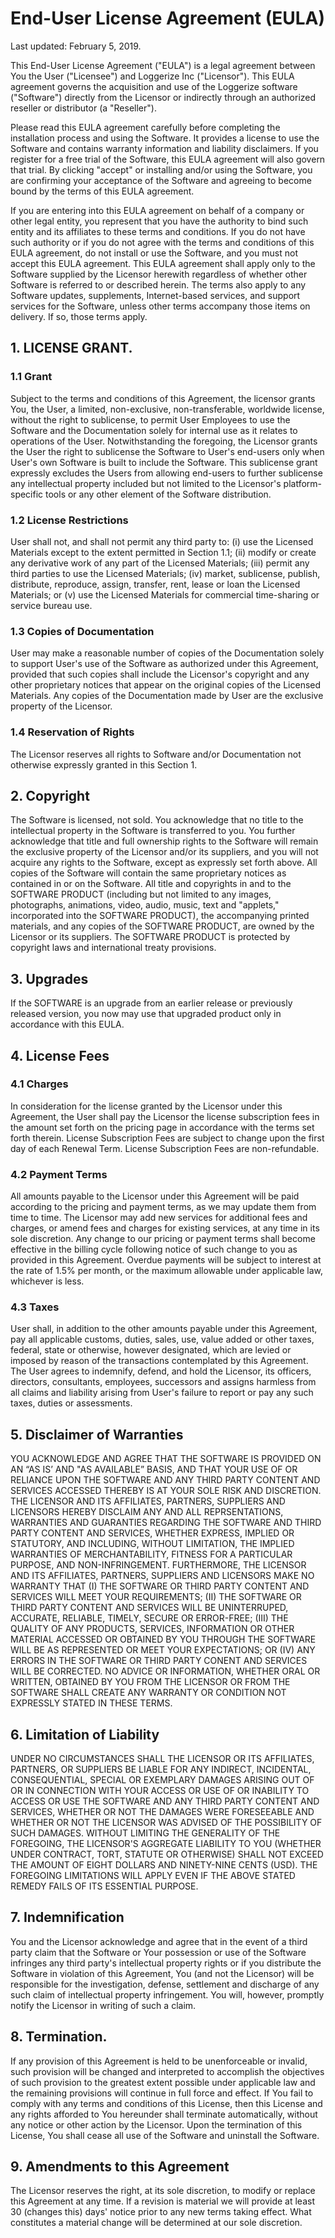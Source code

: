 # End-User License Agreement (EULA)

Last updated: February 5, 2019.

This End-User License Agreement ("EULA") is a legal agreement between You the 
User ("Licensee") and Loggerize Inc ("Licensor"). This EULA agreement governs 
the acquisition and use of the Loggerize software ("Software") directly from 
the Licensor or indirectly through an authorized reseller or distributor 
(a "Reseller").

Please read this EULA agreement carefully before completing the installation
process and using the Software. It provides a license to use the Software and 
contains warranty information and liability disclaimers. If you register for a 
free trial of the Software, this EULA agreement will also govern that trial. 
By clicking "accept" or installing and/or using the Software, you are confirming 
your acceptance of the Software and agreeing to become bound by the terms of this 
EULA agreement.

If you are entering into this EULA agreement on behalf of a company or other 
legal entity, you represent that you have the authority to bind such entity and 
its affiliates to these terms and conditions. If you do not have such authority 
or if you do not agree with the terms and conditions of this EULA agreement, do 
not install or use the Software, and you must not accept this EULA agreement.
This EULA agreement shall apply only to the Software supplied by the Licensor
herewith regardless of whether other Software is referred to or described herein.
The terms also apply to any Software updates, supplements, Internet-based
services, and support services for the Software, unless other terms accompany those
items on delivery. If so, those terms apply.

## 1. LICENSE GRANT.

### 1.1 Grant

Subject to the terms and conditions of this Agreement, the licensor grants You, 
the User, a limited, non-exclusive, non-transferable, worldwide license, without 
the right to sublicense, to permit User Employees to use the Software and the 
Documentation solely for internal use as it relates to operations of the User. 
Notwithstanding the foregoing, the Licensor grants the User the right to
sublicense the Software to User's end-users only when User's own Software is 
built to include the Software. This sublicense grant expressly excludes the Users 
from allowing end-users to further sublicense any intellectual property included 
but not limited to the Licensor's platform-specific tools or any other element of 
the Software distribution.

### 1.2 License Restrictions

User shall not, and shall not permit any third party to:
(i) use the Licensed Materials except to the extent permitted in Section 1.1; (ii)
modify or create any derivative work of any part of the Licensed Materials; (iii)
permit any third parties to use the Licensed Materials; (iv) market, sublicense,
publish, distribute, reproduce, assign, transfer, rent, lease or loan the Licensed
Materials; or (v) use the Licensed Materials for commercial time-sharing or service
bureau use.

### 1.3 Copies of Documentation

User may make a reasonable number of copies of the Documentation solely to support 
User's use of the Software as authorized under this Agreement, provided that such 
copies shall include the Licensor's copyright and any other proprietary notices 
that appear on the original copies of the Licensed Materials. Any copies of the 
Documentation made by User are the exclusive property of the Licensor.

### 1.4 Reservation of Rights

The Licensor reserves all rights to Software and/or Documentation not otherwise 
expressly granted in this Section 1.

## 2. Copyright

The Software is licensed, not sold. You acknowledge that no title to
the intellectual property in the Software is transferred to you. You further
acknowledge that title and full ownership rights to the Software will remain the
exclusive property of the Licensor and/or its suppliers, and you will not
acquire any rights to the Software, except as expressly set forth above. All copies
of the Software will contain the same proprietary notices as contained in or on the
Software. All title and copyrights in and to the SOFTWARE PRODUCT (including but
not limited to any images, photographs, animations, video, audio, music, text and
"applets," incorporated into the SOFTWARE PRODUCT), the accompanying printed
materials, and any copies of the SOFTWARE PRODUCT, are owned by the Licensor or
its suppliers. The SOFTWARE PRODUCT is protected by copyright laws and
international treaty provisions.

## 3. Upgrades

If the SOFTWARE is an upgrade from an earlier release or previously
released version, you now may use that upgraded product only in accordance with
this EULA.


## 4. License Fees

### 4.1 Charges

In consideration for the license granted by the Licensor under this Agreement, 
the User shall pay the Licensor the license subscription fees in the amount set
forth on the pricing page in accordance with the terms set forth therein. License
Subscription Fees are subject to change upon the first day of each Renewal Term.
License Subscription Fees are non-refundable.

### 4.2 Payment Terms

All amounts payable to the Licensor under this Agreement will be paid
according to the pricing and payment terms, as we may update them from time to
time. The Licensor may add new services for additional fees and charges, or amend fees
and charges for existing services, at any time in its sole discretion. Any change
to our pricing or payment terms shall become effective in the billing cycle
following notice of such change to you as provided in this Agreement. Overdue
payments will be subject to interest at the rate of 1.5% per month, or the maximum
allowable under applicable law, whichever is less.

### 4.3 Taxes

User shall, in addition to the other amounts payable under this
Agreement, pay all applicable customs, duties, sales, use, value added or other
taxes, federal, state or otherwise, however designated, which are levied or imposed
by reason of the transactions contemplated by this Agreement. The User agrees to indemnify, defend, and hold the Licensor,
its officers, directors, consultants, employees, successors and assigns harmless
from all claims and liability arising from User's failure to report or pay any such
taxes, duties or assessments.

## 5. Disclaimer of Warranties

YOU ACKNOWLEDGE AND AGREE THAT THE SOFTWARE IS PROVIDED ON AN “AS IS’ AND 
"AS AVAILABLE” BASIS, AND THAT YOUR USE OF OR RELIANCE UPON THE SOFTWARE AND 
ANY THIRD PARTY CONTENT AND SERVICES ACCESSED THEREBY IS AT YOUR SOLE RISK AND 
DISCRETION. THE LICENSOR AND ITS AFFILIATES, PARTNERS, SUPPLIERS AND LICENSORS HEREBY 
DISCLAIM ANY AND ALL REPRSENTATIONS, WARRANTIES AND GUARANTIES REGARDING THE 
SOFTWARE AND THIRD PARTY CONTENT AND SERVICES, WHETHER EXPRESS, IMPLIED OR 
STATUTORY, AND INCLUDING, WITHOUT LIMITATION, THE IMPLIED WARRANTIES OF 
MERCHANTABILITY, FITNESS FOR A PARTICULAR PURPOSE, AND NON-INFRINGEMENT. 
FURTHERMORE, THE LICENSOR AND ITS AFFILIATES, PARTNERS, SUPPLIERS AND LICENSORS MAKE 
NO WARRANTY THAT (I) THE SOFTWARE OR THIRD PARTY CONTENT AND SERVICES WILL 
MEET YOUR REQUIREMENTS; (II) THE SOFTWARE OR THIRD PARTY CONTENT AND SERVICES 
WILL BE UNINTERRUPED, ACCURATE, RELIABLE, TIMELY, SECURE OR ERROR-FREE; (III) 
THE QUALITY OF ANY PRODUCTS, SERVICES, INFORMATION OR OTHER MATERIAL ACCESSED OR 
OBTAINED BY YOU THROUGH THE SOFTWARE WILL BE AS REPRESENTED OR MEET YOUR 
EXPECTATIONS; OR (IV) ANY ERRORS IN THE SOFTWARE OR THIRD PARTY CONENT AND 
SERVICES WILL BE CORRECTED. NO ADVICE OR INFORMATION, WHETHER ORAL OR WRITTEN, 
OBTAINED BY YOU FROM THE LICENSOR OR FROM THE SOFTWARE SHALL CREATE ANY WARRANTY 
OR CONDITION NOT EXPRESSLY STATED IN THESE TERMS.

## 6. Limitation of Liability

UNDER NO CIRCUMSTANCES SHALL THE LICENSOR OR ITS AFFILIATES, PARTNERS, OR 
SUPPLIERS BE LIABLE FOR ANY INDIRECT, INCIDENTAL, CONSEQUENTIAL, SPECIAL OR 
EXEMPLARY DAMAGES ARISING OUT OF OR IN CONNECTION WITH YOUR ACCESS OR USE OF 
OR INABILITY TO ACCESS OR USE THE SOFTWARE AND ANY THIRD PARTY CONTENT 
AND SERVICES, WHETHER OR NOT THE DAMAGES WERE FORESEEABLE AND WHETHER OR NOT 
THE LICENSOR WAS ADVISED OF THE POSSIBILITY OF SUCH DAMAGES. WITHOUT LIMITING THE 
GENERALITY OF THE FOREGOING, THE LICENSOR'S AGGREGATE LIABILITY TO YOU (WHETHER 
UNDER CONTRACT, TORT, STATUTE OR OTHERWISE) SHALL NOT EXCEED THE AMOUNT OF
EIGHT DOLLARS AND NINETY-NINE CENTS (USD). THE FOREGOING LIMITATIONS 
WILL APPLY EVEN IF THE ABOVE STATED REMEDY FAILS OF ITS ESSENTIAL PURPOSE.

## 7. Indemnification

You and the Licensor acknowledge and agree that in the event of a third party claim that 
the Software or Your possession or use of the Software infringes any third
party's intellectual property rights or if you distribute the Software in violation 
of this Agreement, You (and not the Licensor) will be responsible for the 
investigation, defense, settlement and discharge of any such claim of intellectual 
property infringement. You will, however, promptly notify the Licensor in 
writing of such a claim. 

## 8. Termination.

If any provision of this Agreement is held to be unenforceable or invalid, such
provision will be changed and interpreted to accomplish the objectives of such
provision to the greatest extent possible under applicable law and the remaining
provisions will continue in full force and effect. If You fail to comply with any 
terms and conditions of this License, then this License and any rights afforded 
to You hereunder shall terminate automatically, without any notice or other 
action by the Licensor. Upon the termination of this License, You shall cease 
all use of the Software and uninstall the Software.

## 9. Amendments to this Agreement

The Licensor reserves the right, at its sole discretion, to modify or
replace this Agreement at any time. If a revision is material we will provide at
least 30 (changes this) days' notice prior to any new terms taking effect. What
constitutes a material change will be determined at our sole discretion.
